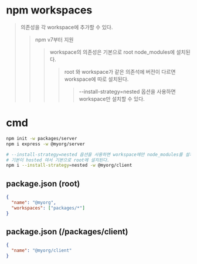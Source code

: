 # npm workspaces

> 의존성을 각 workspace에 추가할 수 있다.
>
> > npm v7부터 지원
> >
> > > workspace의 의존성은 기본으로 root node_modules에 설치된다.
> > >
> > > > root 와 workspace가 같은 의존석에 버전이 다르면 workspace에 따로 설치된다.
> > > >
> > > > > --install-strategy=nested 옵션을 사용하면 workspace만 설치할 수 있다.

# cmd

```sh
npm init -w packages/server
npm i express -w @myorg/server

# --install-strategy=nested 옵션을 사용하면 workspace에만 node_modules를 설치할 수 있다.
# 기본이 hosted 여서 기본으로 root에 설치된다.
npm i --install-strategy=nested -w @myorg/client
```

## package.json (root)

```json
{
  "name": "@myorg",
  "workspaces": ["packages/*"]
}
```

## package.json (/packages/client)

```json
{
  "name": "@myorg/client"
}
```
